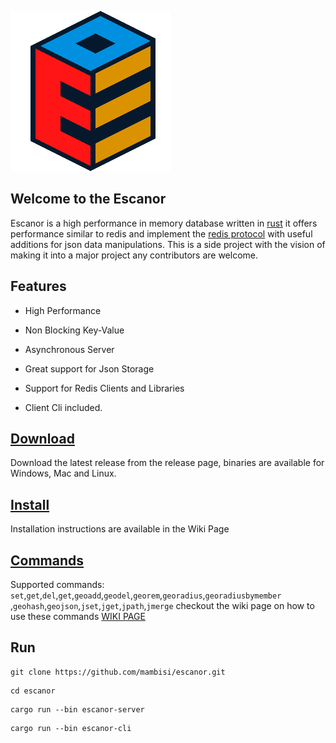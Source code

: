 ![logo](https://raw.githubusercontent.com/mambisi/escanor/master/static/logo.png)

## Welcome to the Escanor

Escanor is a high performance in memory database written in [rust](http://rust-lang.org/) it offers performance similar to redis and implement the [redis protocol](https://redis.io/topics/protocol) with useful additions for json data manipulations. This is a side project with the vision of making it into a major project any contributors are welcome.

## Features

- High Performance

- Non Blocking Key-Value

- Asynchronous Server 

- Great support for Json Storage

- Support for Redis Clients and Libraries

- Client Cli included.

## [Download](https://github.com/mambisi/escanor/releases)
Download the latest release from the release page, binaries are available for Windows, Mac and Linux.

## [Install](https://github.com/mambisi/escanor/wiki/Installation)
Installation instructions are available in the Wiki Page

## [Commands](https://github.com/mambisi/escanor/wiki)
Supported commands:
``set``,``get``,``del``,``get``,``geoadd``,``geodel``,``georem``,``georadius``,``georadiusbymember``
 ,``geohash``,``geojson``,``jset``,``jget``,``jpath``,``jmerge``
 checkout the wiki page on how to use these commands
[WIKI PAGE](https://github.com/mambisi/escanor/wiki)

## Run

```shell script
git clone https://github.com/mambisi/escanor.git
```
```shell script
cd escanor
```
```shell script
cargo run --bin escanor-server
```
```shell script
cargo run --bin escanor-cli
```